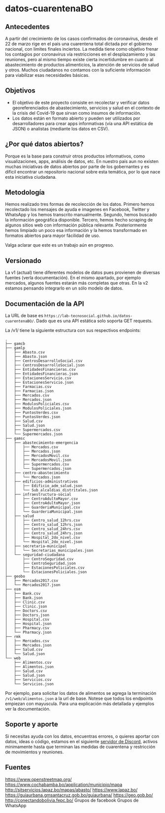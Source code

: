# datos-cuarentenaBO

## Antecedentes

A partir del crecimiento de los casos confirmados de coronavirus, desde el 22 de marzo rige en el país una cuarentena total dictada por el gobierno nacional, con limites finales inciertos. La medida tiene como objetivo frenar los contagios por coronavirus vía restricciones en el desplazamiento y las reuniones, pero al mismo tiempo existe cierta incertidumbre en cuanto al abastecimiento de productos alimenticios, la atención de servicios de salud y otros. Muchos ciudadanos no contamos con la suficiente información para viabilizar esas necesidades básicas. 

## Objetivos

 * El objetivo de este proyecto consiste en recolectar y verificar datos georeferenciados de abastecimiento, servicios y salud en el contexto de la crisis del Covid-19 que sirvan como insumos de información.
 * Los datos están en formato abierto y pueden ser utilizados por desarrolladores para crear apps informativas (vía una API estática de JSON) o analistas (mediante los datos en CSV).
 
## ¿Por qué datos abiertos?

Porque es la base para construir otros productos informativos, como visualizaciones, apps, análisis de datos, etc. En nuestro país aun no existen muchas iniciativas de datos abiertos por parte de los gobernantes y es dificil encontrar un repositorio nacional sobre esta temática, por lo que nace esta iniciativa ciudadana.

## Metodología

Hemos realizado tres formas de recolección de los datos. Primero hemos recolectado los mensajes de ayuda e imagenes en Facebook, Twitter y WhatsApp y los hemos transcrito manualmente. Segundo, hemos buscado la información geográfica disponible. Tercero, hemos hecho scraping de algunos sitios web con información pública relevante. Posteriormente hemos limpiado un poco esa información y la hemos transformado en formatos abiertos para mayor fácilidad de uso.

Valga aclarar que este es un trabajo aún en progreso.

## Versionado

La v1 (actual) tiene diferentes modelos de datos pues provienen de diversas fuentes (verla documentación). En el mismo apartado, por ejemplo mercados, algunos fuentes estarán más completas que otras. En la v2 estamos pensando integrarlo en un sólo modelo de datos. 

## Documentación de la API 

La URL de base es `https://lab-tecnosocial.github.io/datos-cuarentenaBO/`. Dado que es una API estática solo soporta GET requests.

La /v1/ tiene la siguiente estructura con sus respectivos endpoints:

```
.
├── gamcb
├── gamlp
│   ├── Abasto.csv
│   ├── Abasto.json
│   ├── CentrosDesarrolloSocial.csv
│   ├── CentrosDesarrolloSocial.json
│   ├── EntidadesFinancieras.csv
│   ├── EntidadesFinancieras.json
│   ├── EstacionesServicio.csv
│   ├── EstacionesServicio.json
│   ├── Farmacias.csv
│   ├── Farmacias.json
│   ├── Mercados.csv
│   ├── Mercados.json
│   ├── ModulosPoliciales.csv
│   ├── ModulosPoliciales.json
│   ├── PuntosVerdes.csv
│   ├── PuntosVerdes.json
│   ├── Salud.csv
│   ├── Salud.json
│   ├── Supermercados.csv
│   └── Supermercados.json
├── gamsc
│   ├── abastecimiento-emergencia
│   │   ├── Mercados.csv
│   │   ├── Mercados.json
│   │   ├── MercadosMovil.csv
│   │   ├── MercadosMovil.json
│   │   ├── Supermercados.csv
│   │   └── Supermercados.json
│   ├── centro-abastecimiento
│   │   └── Mercados.json
│   ├── edificios-administrativos
│   │   ├── Edificio_adm_salud.json
│   │   └── Sub_alcaldias_distritales.json
│   ├── infraestructura-social
│   │   ├── CentroAdultoMayor.csv
│   │   ├── CentroAdultoMayor.json
│   │   ├── GuarderiaMunicipal.csv
│   │   └── GuarderiaMunicipal.json
│   ├── salud
│   │   ├── Centro_salud_12hrs.csv
│   │   ├── Centro_salud_12hrs.json
│   │   ├── Centro_salud_24hrs.csv
│   │   ├── Centro_salud_24hrs.json
│   │   ├── Hospital_2do_nivel.csv
│   │   └── Hospital_2do_nivel.json
│   ├── secretaria-municipal
│   │   └── Secretarias_municipales.json
│   └── seguridad-ciudadana
│       ├── CentroSeguridad.csv
│       ├── CentroSeguridad.json
│       ├── EstacionesPoliciales.csv
│       └── EstacionesPoliciales.json
├── geobo
│   ├── Mercados2017.csv
│   └── Mercados2017.json
├── osm
│   ├── Bank.csv
│   ├── Bank.json
│   ├── Clinic.csv
│   ├── Clinic.json
│   ├── Doctors.csv
│   ├── Doctors.json
│   ├── Hospital.csv
│   ├── Hospital.json
│   ├── Pharmacy.csv
│   └── Pharmacy.json
├── rmk
│   ├── Mercados.csv
│   ├── Mercados.json
│   ├── Salud.csv
│   └── Salud.json
└── web
    ├── Alimentos.csv
    ├── Alimentos.json
    ├── Salud.csv
    ├── Salud.json
    ├── Servicios.csv
    └── Servicios.json
```

Por ejemplo, para solicitar los datos de alimentos se agrega la terminación `/v1/web/alimentos.json` a la url de base. Notese que todos los endpoints empiezan con mayuscula. Para una explicación más detallada y ejemplos ver la documentación. 

## Soporte y aporte

Si necesitas ayuda con los datos, encuentras errores, o quieres aportar con datos, ideas o código, estamos en el siguiente [servidor de Discord](https://discord.gg/ahQntDk), activos minimamente hasta que terminan las medidas de cuarentena y restricción de movimientos y reuniones.

## Fuentes



https://www.openstreetmap.org/
https://www.cochabamba.bo/application/municipio/mapa
http://sitservicios.lapaz.bo/mapas/abasto/
https://www.lapaz.bo/
https://guiaurbana.gmsantacruz.gob.bo/guiaurbana/
https://geo.gob.bo/
http://conectandobolivia.fepc.bo/
Grupos de facebook
Grupos de WhatsApp
